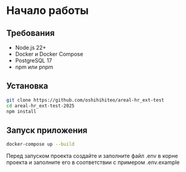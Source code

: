 # Начало работы

## Требования

- Node.js 22+
- Docker и Docker Compose
- PostgreSQL 17
- npm или pnpm

## Установка

```bash
git clone https://github.com/oshihihiteo/areal-hr_ext-test
cd areal-hr_ext-test-2025
npm install
```
## Запуск приложения
```bash
docker-compose up --build
```

Перед запуском проекта создайте и заполните файл .env в корне проекта и заполните его в соответствии с примером .env.example